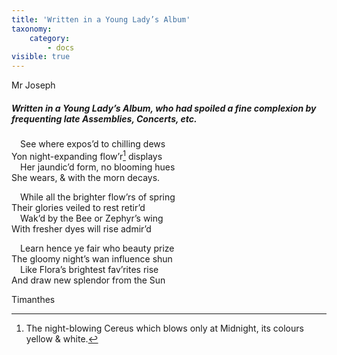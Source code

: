 ```yaml
---
title: 'Written in a Young Lady’s Album'
taxonomy:
    category:
        - docs
visible: true
---
```


<div class="author">Mr Joseph</div>

##### Written in a Young Lady’s Album, who had spoiled a fine complexion by frequenting late Assemblies, Concerts, etc.

&emsp;See where expos’d to chilling dews  
Yon night-expanding flow’r[^1] displays  
&emsp;Her jaundic’d form, no blooming hues  
She wears, & with the morn decays.

&emsp;While all the brighter flow’rs of spring  
Their glories veiled to rest retir’d  
&emsp;Wak’d by the Bee or Zephyr’s wing  
With fresher dyes will rise admir’d

&emsp;Learn hence ye fair who beauty prize  
The gloomy night’s wan influence shun  
&emsp;Like Flora’s brightest fav’rites rise  
And draw new splendor from the Sun

Timanthes

[^1]: The night-blowing Cereus which blows only at Midnight, its colours yellow & white.